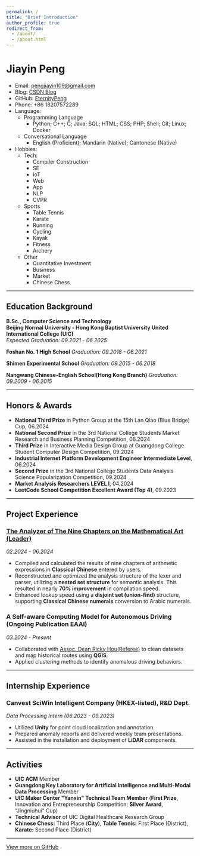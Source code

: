 ```yaml
---
permalink: /
title: "Brief Introduction"
author_profile: true
redirect_from: 
  - /about/
  - /about.html
---
```


# Jiayin Peng

- Email: [pengjiayin109@gmail.com](mailto:pengjiayin109@gmail.com)
- Blog: [CSDN Blog](https://blog.csdn.net/p213100)
- GitHub: [EternityPeng](https://github.com/EternityPeng)
- Phone: +86 18207572289
- Language:
  - Programming Language
    - Python; C++; C; Java; SQL; HTML; CSS; PHP; Shell; Git; Linux; Docker
  - Conversational Language
    - English (Proficient); Mandarin (Native); Cantonese (Native)
- Hobbies:
  - Tech:
    - Compiler Construction
    - SE 
    - IoT 
    - Web
    - App
    - NLP
    - CVPR
  - Sports
    - Table Tennis
    - Karate
    - Running
    - Cycling
    - Kayak
    - Fitness
    - Archery
  - Other
    - Quantitative Investment
    - Business
    - Market
    - Chinese Chess
  


---

## Education Background

**B.Sc., Computer Science and Technology**  
**Beijing Normal University - Hong Kong Baptist University United International College (UIC)**  
*Expected Graduation: 09.2021 - 06.2025*  

**Foshan No. 1 High School**
*Graduation: 09.2018 - 06.2021*

**Shimen Experimental School**
*Graduation: 09.2015 - 06.2018*

**Nangwang Chinese-English School(Hong Kong Branch)**
*Graduation: 09.2009 - 06.2015*

---

## Honors & Awards

- **National Third Prize** in Python Group at the 15th Lan Qiao (Blue Bridge) Cup, 06.2024
- **National Second Prize** in the 3rd National College Students Market Research and Business Planning Competition, 06.2024  
- **Third Prize** in Interactive Media Design Group at Guangdong College Student Computer Design Competition, 09.2024
- **Industrial Internet Platform Development Engineer Intermediate Level**, 06.2024
- **Second Prize** in the 3rd National College Students Data Analysis Science Popularization Competition, 09.2024
- **Market Analysis Researchers LEVEL I**, 04.2024
- **LeetCode School Competition Excellent Award (Top 4)**, 09.2023

---

## Project Experience

### [The Analyzer of The Nine Chapters on the Mathematical Art (Leader)](https://github.com/EternityPeng/The-Nine-Chapters-Analyzer)  
*02.2024 - 06.2024*  
- Compiled and calculated the results of nine chapters of arithmetic expressions in **Classical Chinese** entered by users.
- Reconstructed and optimized the analysis structure of the lexer and parser, utilizing a **nested set structure** for semantic analysis. This resulted in nearly **70% improvement** in compilation speed.
- Enhanced lookup speed using a **disjoint set (union-find)** structure, supporting **Classical Chinese numerals** conversion to Arabic numerals.

### A Self-aware Computing Model for Autonomous Driving (Ongoing Publication EAAI)  
*03.2024 - Present*  
- Collaborated with [Assoc. Dean Ricky Hou(Referee)](https://staff.uic.edu.cn/rickyhou/en) to clean datasets and map historical routes using **QGIS**.
- Applied clustering methods to identify anomalous driving behaviors.

---

## Internship Experience

### Canvest SciWin Intelligent Company (HKEX-listed), R&D Dept.  
*Data Processing Intern (06.2023 - 09.2023)*  
- Utilized **Unity** for point cloud localization and annotation.
- Prepared anomaly reports and delivered weekly team presentations.
- Assisted in the installation and deployment of **LiDAR** components.

---

## Activities

- **UIC ACM** Member
- **Guangdong Key Laboratory for Artificial Intelligence and Multi-Modal Data Processing** Member 
- **UIC Maker Center "Yanxin" Technical Team Member** (**First Prize**, Innovation and Entrepreneurship Competition; **Silver Award**, "Jingniuhui" Cup)  
- **Technical Advisor** of UIC Digital Healthcare Research Group 
- **Chinese Chess:** Third Place (**City**), **Table Tennis:** First Place (District), **Karate:** Second Place (District)

---

[View more on GitHub](https://github.com/EternityPeng?tab=repositories)

